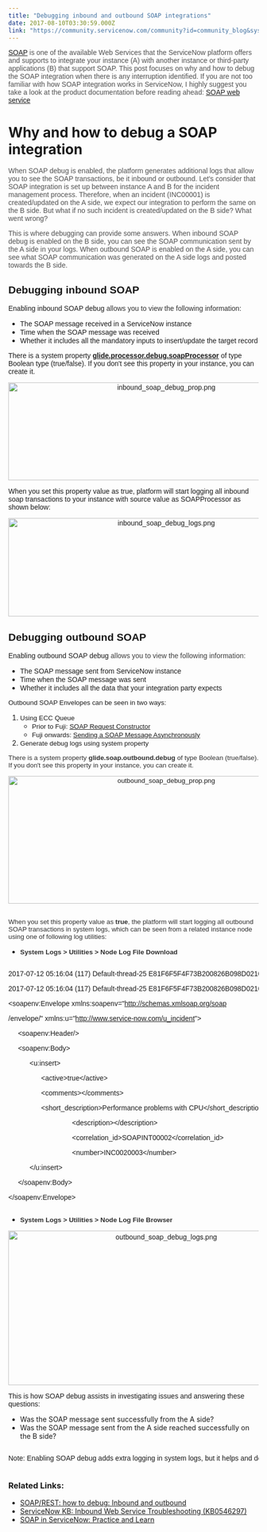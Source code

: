 ```yaml
---
title: "Debugging inbound and outbound SOAP integrations"
date: 2017-08-10T03:30:59.000Z
link: "https://community.servicenow.com/community?id=community_blog&sys_id=08ac2225dbd0dbc01dcaf3231f9619de"
---
```

<p><span style="font-family: arial, helvetica, sans-serif;"><a title="ocs.servicenow.com/bundle/jakarta-servicenow-platform/page/integrate/inbound-soap/concept/c_SOAPWebService.html" href="https://docs.servicenow.com/bundle/jakarta-servicenow-platform/page/integrate/inbound-soap/concept/c_SOAPWebService.html">SOAP</a> <span style="color: #505050;">is one of the available Web Services that the ServiceNow platform offers and supports to integrate your instance (A) with another instance or third-party applications (B) that support SOAP. This post focuses on why and how to debug the SOAP integration when there is any interruption identified. </span><span style="color: #9900ff;"><span style="color: #303030;"><span style="color: #505050;">If you are not too familiar with how SOAP integration works in ServiceNow, I highly suggest you take a look at the product documentation before reading ahead:</span> </span><a title="ocs.servicenow.com/bundle/jakarta-servicenow-platform/page/integrate/inbound-soap/concept/c_SOAPWebService.html" href="https://docs.servicenow.com/bundle/jakarta-servicenow-platform/page/integrate/inbound-soap/concept/c_SOAPWebService.html">SOAP web service</a></span></span></p><p></p><h1>Why and how to debug a SOAP integration</h1><p><span style="color: #505050;"><span style="font-family: arial, helvetica, sans-serif;">When SOAP debug is enabled, the platform generates additional logs that allow you to see the SOAP transactions, be it inbound or outbound. </span><span style="font-family: arial, helvetica, sans-serif;">Let's consider that SOAP integration is set up between instance A and B for the incident management process. Therefore, when an incident (INC00001) is created/updated on the A side, we expect our integration to perform the same on the B side. But what if no such incident is created/updated on the B side? What went wrong?</span></span></p><p></p><p><span style="font-family: arial, helvetica, sans-serif; color: #505050;">This is where debugging can provide some answers. When inbound SOAP debug is enabled on the B side, you can see the SOAP communication sent by the A side in your logs. When outbound SOAP is enabled on the A side, you can see what SOAP communication was generated on the A side logs and posted towards the B side. </span></p><p></p><h2><span style="font-family: arial, helvetica, sans-serif;">Debugging inbound SOAP</span></h2><p><span style="font-family: arial, helvetica, sans-serif;">Enabling inbound SOAP debug <span style="color: #303030;">allows you to view the following information</span>:</span></p><ul><li><span style="font-family: arial, helvetica, sans-serif;">The SOAP message received in a ServiceNow instance</span></li><li><span style="font-family: arial, helvetica, sans-serif;">Time when the SOAP message was received</span></li><li><span style="font-family: arial, helvetica, sans-serif;">Whether it includes all the mandatory inputs to insert/update the target record</span></li></ul><p></p><p><span style="font-family: arial, helvetica, sans-serif;">There is a system property <span style="color: #e23d39;"><strong><a title="ocs.servicenow.com/bundle/jakarta-servicenow-platform/page/integrate/inbound-soap/concept/c_DebuggingIncomingSOAPEnvelope.html" href="https://docs.servicenow.com/bundle/jakarta-servicenow-platform/page/integrate/inbound-soap/concept/c_DebuggingIncomingSOAPEnvelope.html">glide.processor.debug.soapProcessor</a></strong></span> of type Boolean type (true/false). If you don't see this property in your instance, you can create it.</span></p><p style="text-align: center;"><span style="font-family: arial, helvetica, sans-serif;"><img   alt="inbound_soap_debug_prop.png" class="image-5 jive-image" src="0cb8ddcedb9813043eb27a9e0f961904.iix" style="width: 620px; height: 197px;"/></span></p><p><span style="font-family: arial, helvetica, sans-serif;">When you set this property value as true, platform will start logging all inbound soap transactions to your instance with source value as SOAPProcessor as shown below:</span></p><p style="text-align: center;"><span style="font-family: arial, helvetica, sans-serif;"><img   alt="inbound_soap_debug_logs.png" class="image-6 jive-image" src="494374c6db1cdfc03eb27a9e0f961909.iix" style="width: 620px; height: 198px;"/></span></p><h3></h3><h2><span style="font-family: arial, helvetica, sans-serif;">Debugging outbound SOAP</span></h2><p><span style="font-family: arial, helvetica, sans-serif;">Enabling outbound SOAP debug <span style="color: #3d3d3d;">allows you to view the following information:</span></span></p><ul><li><span style="font-family: arial, helvetica, sans-serif;">The SOAP message sent from ServiceNow instance</span></li><li><span style="font-family: arial, helvetica, sans-serif;">Time when the SOAP message was sent</span></li><li><span style="font-family: arial, helvetica, sans-serif;">Whether it includes all the data that your integration party expects</span></li></ul><p></p><p><span style="font-family: arial, helvetica, sans-serif; font-size: 10pt;">Outbound SOAP Envelopes can be seen in two ways:</span></p><ol><li><span style="font-size: 10pt; font-family: arial, helvetica, sans-serif;">Using ECC Queue</span><ul><li><span style="font-size: 10pt; font-family: arial, helvetica, sans-serif;">Prior to Fuji: <a title="ki.servicenow.com/index.php?title=Scripting_Outbound_SOAP_-_Versions_Prior_to_Fuji#SOAPRequest_Constructor" href="http://wiki.servicenow.com/index.php?title=Scripting_Outbound_SOAP_-_Versions_Prior_to_Fuji#SOAPRequest_Constructor">SOAP Request Constructor</a></span></li><li><span style="font-size: 10pt; font-family: arial, helvetica, sans-serif;">Fuji onwards: <a title="ocs.servicenow.com/bundle/jakarta-servicenow-platform/page/integrate/outbound-soap/reference/r_ScriptingOutboundSOAP.html" href="https://docs.servicenow.com/bundle/jakarta-servicenow-platform/page/integrate/outbound-soap/reference/r_ScriptingOutboundSOAP.html">Sending a SOAP Message Asynchronously</a><span style="color: #9900ff;"><br/></span></span></li></ul></li><li><span style="font-size: 10pt; font-family: arial, helvetica, sans-serif;">Generate debug logs using system property</span></li></ol><p></p><p><span style="font-size: 10pt; font-family: arial, helvetica, sans-serif; color: #303030;">There is a system property <strong>glide.soap.outbound.debug</strong> of type Boolean (true/false). If you don't see this property in your instance, you can create it.</span></p><p style="text-align: center;"><span style="font-family: arial, helvetica, sans-serif; font-size: 10pt;"><img   alt="outbound_soap_debug_prop.png" class="image-8 jive-image" src="a9015086db105344e9737a9e0f961977.iix" style="width: 620px; height: 257px;"/></span><br/><span style="font-size: 10pt; font-family: arial, helvetica, sans-serif; color: #303030;"><br/></span></p><p><span style="font-size: 10pt; font-family: arial, helvetica, sans-serif; color: #303030;">When you set this property value as <strong>true</strong>, the platform will start logging all outbound SOAP transactions in system logs, which can be seen from a related instance node using one of following log utilities:</span></p><ul><li><span style="color: #303030; font-size: 10pt; font-family: arial, helvetica, sans-serif;"><strong> System Logs &gt; Utilities &gt; Node Log File Download</strong></span></li></ul><p></p><pre __default_attr="plain" __jive_macro_name="code" class="jive_macro_code jive_text_macro _jivemacro_uid_15036971623745829" data-renderedposition="1599.953125_8_1192_256" jivemacro_uid="_15036971623745829"><p><span style="font-family: arial, helvetica, sans-serif;">2017-07-12 05:16:04 (117) Default-thread-25 E81F6F5F4F73B200826B098D0210C7A2 DEBUG: SOAP Msg Outbound - SOAPMessageClient : Executing synchronous request</span></p><p><span style="font-family: arial, helvetica, sans-serif;">2017-07-12 05:16:04 (117) Default-thread-25 E81F6F5F4F73B200826B098D0210C7A2 DEBUG: SOAP Msg Outbound - SOAPMessageClient : Prepared requestBody for soap request:</span></p><p><span style="font-family: arial, helvetica, sans-serif;">&lt;soapenv:Envelope xmlns:soapenv="<a title="" _jive_internal="true" href="http://schemas.xmlsoap.org/soap" rel="nofollow" target="_blank">http://schemas.xmlsoap.org/soap</a></span></p><p><span style="font-family: arial, helvetica, sans-serif;">/envelope/" xmlns:u="<a title="" _jive_internal="true" href="http://www.service-now.com/u_incident" rel="nofollow" target="_blank">http://www.service-now.com/u_incident</a>"&gt;</span></p><p><span style="font-family: arial, helvetica, sans-serif;">     &lt;soapenv:Header/&gt;</span></p><p><span style="font-family: arial, helvetica, sans-serif;">     &lt;soapenv:Body&gt;</span></p><p><span style="font-family: arial, helvetica, sans-serif;">           &lt;u:insert&gt;</span></p><p><span style="font-family: arial, helvetica, sans-serif;">                 &lt;active&gt;true&lt;/active&gt;</span></p><p><span style="font-family: arial, helvetica, sans-serif;">                 &lt;comments&gt;&lt;/comments&gt;</span></p><p><span style="font-family: arial, helvetica, sans-serif;">                 &lt;short_description&gt;Performance problems with CPU&lt;/short_description&gt;</span></p><p><span style="font-family: arial, helvetica, sans-serif;">                                 &lt;description&gt;&lt;/description&gt;</span></p><p><span style="font-family: arial, helvetica, sans-serif;">                                 &lt;correlation_id&gt;SOAPINT00002&lt;/correlation_id&gt;</span></p><p><span style="font-family: arial, helvetica, sans-serif;">                                 &lt;number&gt;INC0020003&lt;/number&gt;</span></p><p><span style="font-family: arial, helvetica, sans-serif;">           &lt;/u:insert&gt;</span></p><p><span style="font-family: arial, helvetica, sans-serif;">     &lt;/soapenv:Body&gt;</span></p><p><span style="font-family: arial, helvetica, sans-serif;">&lt;/soapenv:Envelope&gt;</span></p></pre><ul><li><span style="color: #303030; font-size: 10pt; font-family: arial, helvetica, sans-serif;"><strong>System Logs &gt; Utilities &gt; Node Log File Browser</strong></span></li></ul><p style="text-align: center;"><span style="font-size: 12pt; font-family: arial, helvetica, sans-serif;"><img   alt="outbound_soap_debug_logs.png" class="image-9 jive-image" src="77ee2b7ddb1c1fc03eb27a9e0f96194e.iix" style="font-family: 'Helvetica Neue', Helvetica, Arial, 'Lucida Grande', sans-serif; font-size: 14px; width: 620px; height: 311px;"/></span></p><p style="text-align: center;"></p><p><span style="font-family: arial, helvetica, sans-serif;">This is how SOAP debug assists in investigating issues and answering these questions: <span __jive_emoticon_name="happy" __jive_macro_name="emoticon" class="jive_emote jive_macro" data-renderedposition="2238.546875_555.0625_16_16" src="/8.0.4.21bdc7e/images/emoticons/happy.png"></span></span></p><ul><li>Was the SOAP message sent successfully from the A side?</li><li>Was the SOAP message sent from the A side reached successfully on the B side?</li></ul><pre __default_attr="info" __jive_macro_name="alert" alert="info" class="jive_text_macro jive_macro_alert" data-renderedposition="2322.140625_8_1192_64"><p><span style="font-family: arial, helvetica, sans-serif;">Note: </span><span style="font-family: arial, helvetica, sans-serif;">Enabling SOAP debug adds extra logging in system logs, but it helps and does not impact your instance performance, so you can decide whether to leave it active or enable it on demand. Just keep in mind that when you enable it on demand, it requires reproducing the issue again after enabling.</span></p></pre><h3>Related Links:</h3><ul><li><a title="SOAP/REST: how to debug: Inbound and outbound" __default_attr="1171065" __jive_macro_name="message" class="jive_macro jive_macro_message" data-orig-content="SOAP/REST: how to debug: Inbound and outbound" data-renderedposition="2428.9375_38_341_16" href="/community?id=community_question&sys_id=e4720feddb98dbc01dcaf3231f9619bb">SOAP/REST: how to debug: Inbound and outbound</a></li><li><a href="https://hi.service-now.com/kb_view.do?sysparm_article=KB0546297" title="https://hi.service-now.com/kb_view.do?sysparm_article=KB0546297">ServiceNow KB: Inbound Web Service Troubleshooting (KB0546297)</a></li><li><a title="SOAP in ServiceNow: Practice and Learn" __default_attr="7312" __jive_macro_name="document" class="jive_macro jive_macro_document" data-orig-content="SOAP in ServiceNow: Practice and Learn" data-renderedposition="2476.53125_38_277_16" href="/community?id=community_article&sys_id=aa3deae5dbd0dbc01dcaf3231f961984">SOAP in ServiceNow: Practice and Learn</a></li></ul>